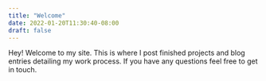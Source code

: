 ```yaml
---
title: "Welcome"
date: 2022-01-20T11:30:40-08:00
draft: false
---
```


Hey! Welcome to my site. This is where I post finished projects and blog entries detailing my work process. If you have any questions feel free to get in touch.